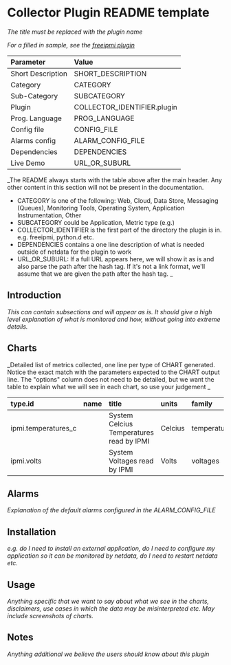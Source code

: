 # Collector Plugin README template

_The title must be replaced with the plugin name_

_For a filled in sample, see the [freeipmi plugin](freeipmi.plugin/README.md)_

Parameter | Value |
:---------|:------|
Short Description | SHORT_DESCRIPTION |
Category | CATEGORY |
Sub-Category | SUBCATEGORY | 
Plugin | COLLECTOR_IDENTIFIER.plugin |
Prog. Language | PROG_LANGUAGE | 
Config file | CONFIG_FILE |
Alarms config | ALARM_CONFIG_FILE |
Dependencies |  DEPENDENCIES |
Live Demo | URL_OR_SUBURL |

_The README always starts with the table above after the main header. Any other content in this section will not be present in the documentation.
- CATEGORY is one of the following: Web, Cloud, Data Store, Messaging (Queues), Monitoring Tools, Operating System, Application Instrumentation, Other
- SUBCATEGORY could be Application, Metric type (e.g.) 
- COLLECTOR_IDENTIFIER is the first part of the directory the plugin is in. e.g. freeipmi, python.d etc.
- DEPENDENCIES contains a one line description of what is needed outside of netdata for the plugin to work
- URL_OR_SUBURL: If a full URL appears here, we will show it as is and also parse the path after the hash tag. If it's not a link format, we'll assume that we are given the path after the hash tag.
_

## Introduction

_This can contain subsections and will appear as is. It should give a high level explanation of what is monitored and how, without going into extreme details._

## Charts

_Detailed list of metrics collected, one line per type of CHART generated. Notice the exact match with the parameters expected to the CHART output line. The "options" column does not need to be detailed, but we want the table to explain what we will see in each chart, so use your judgement _

type.id | name | title | units | family | context | charttype | options |
:-------|:-----|:------|:------|:-------|:--------|:----------|:------|
ipmi.temperatures_c | | System Celcius Temperatures read by IPMI | Celcius | temperatures | ipmi.temperatures_c | line | |
ipmi.volts | | System Voltages read by IPMI | Volts | voltages | ipmi.voltages | line | |

## Alarms

_Explanation of the default alarms configured in the ALARM_CONFIG_FILE_

## Installation

_e.g. do I need to install an external application, do I need to configure my application so it can be monitored by netdata, do I need to restart netdata etc._

## Usage

_Anything specific that we want to say about what we see in the charts, disclaimers, use cases in which the data may be misinterpreted etc. May include screenshots of charts._

## Notes

_Anything additional we believe the users should know about this plugin_
